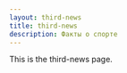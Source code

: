 ```yaml
---
layout: third-news
title: third-news
description: Факты о спорте
---
```


This is the third-news page.
